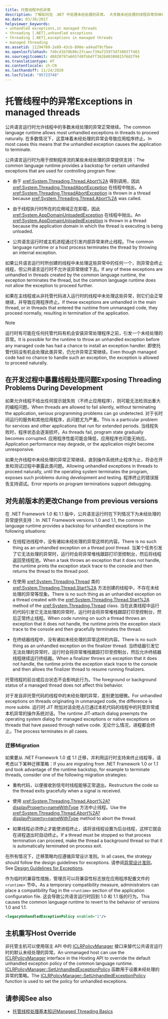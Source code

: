 ```yaml
---
title: 托管线程中的异常
description: 了解如何在 .NET 中处理未经处理的异常。 大多数未经处理的线程异常将继续执行，直到应用程序自然终止。
ms.date: 03/30/2017
helpviewer_keywords:
- unhandled exceptions,in managed threads
- threading [.NET],unhandled exceptions
- threading [.NET],exceptions in managed threads
- managed threading
ms.assetid: 11294769-2e89-43cb-890e-ad4ad79cfbee
ms.openlocfilehash: 740cd1b78b96c2fcaecf39a725973d738037f403
ms.sourcegitcommit: d8020797a6657d0fbbdff362b80300815f682f94
ms.translationtype: HT
ms.contentlocale: zh-CN
ms.lasthandoff: 11/24/2020
ms.locfileid: "95723748"
---
```

# <a name="exceptions-in-managed-threads"></a><span data-ttu-id="c37cb-104">托管线程中的异常</span><span class="sxs-lookup"><span data-stu-id="c37cb-104">Exceptions in managed threads</span></span>

<span data-ttu-id="c37cb-105">公共语言运行时允许线程中的多数未经处理的异常正常继续。</span><span class="sxs-lookup"><span data-stu-id="c37cb-105">The common language runtime allows most unhandled exceptions in threads to proceed naturally.</span></span> <span data-ttu-id="c37cb-106">在多数情况下，这意味着未经处理的异常会导致应用程序终止。</span><span class="sxs-lookup"><span data-stu-id="c37cb-106">In most cases this means that the unhandled exception causes the application to terminate.</span></span>
  
<span data-ttu-id="c37cb-107">公共语言运行时为用于控制程序流的某些未经处理的异常提供支持：</span><span class="sxs-lookup"><span data-stu-id="c37cb-107">The common language runtime provides a backstop for certain unhandled exceptions that are used for controlling program flow:</span></span>  
  
- <span data-ttu-id="c37cb-108">由于 <xref:System.Threading.Thread.Abort%2A> 得到调用，因此 <xref:System.Threading.ThreadAbortException> 在线程中抛出。</span><span class="sxs-lookup"><span data-stu-id="c37cb-108">A <xref:System.Threading.ThreadAbortException> is thrown in a thread because <xref:System.Threading.Thread.Abort%2A> was called.</span></span>  
  
- <span data-ttu-id="c37cb-109">由于线程执行时所在的应用域正在卸载，因此 <xref:System.AppDomainUnloadedException> 在线程中抛出。</span><span class="sxs-lookup"><span data-stu-id="c37cb-109">An <xref:System.AppDomainUnloadedException> is thrown in a thread because the application domain in which the thread is executing is being unloaded.</span></span>  
  
- <span data-ttu-id="c37cb-110">公共语言运行时或主机进程通过引发内部异常来终止线程。</span><span class="sxs-lookup"><span data-stu-id="c37cb-110">The common language runtime or a host process terminates the thread by throwing an internal exception.</span></span>  
  
 <span data-ttu-id="c37cb-111">如果公共语言运行时所创建的线程中未处理这些异常中的任何一个，则异常会终止线程，但公共语言运行时不允许该异常继续下去。</span><span class="sxs-lookup"><span data-stu-id="c37cb-111">If any of these exceptions are unhandled in threads created by the common language runtime, the exception terminates the thread, but the common language runtime does not allow the exception to proceed further.</span></span>  
  
 <span data-ttu-id="c37cb-112">如果在主线程或从非托管代码进入运行时的线程中未处理这些异常，则它们会正常继续，并导致应用程序终止。</span><span class="sxs-lookup"><span data-stu-id="c37cb-112">If these exceptions are unhandled in the main thread, or in threads that entered the runtime from unmanaged code, they proceed normally, resulting in termination of the application.</span></span>  
  
> [!NOTE]
> <span data-ttu-id="c37cb-113">运行时有可能在任何托管代码有机会安装异常处理程序之前，引发一个未经处理的异常。</span><span class="sxs-lookup"><span data-stu-id="c37cb-113">It is possible for the runtime to throw an unhandled exception before any managed code has had a chance to install an exception handler.</span></span> <span data-ttu-id="c37cb-114">即使托管代码没有机会处理此类异常，仍允许异常正常继续。</span><span class="sxs-lookup"><span data-stu-id="c37cb-114">Even though managed code had no chance to handle such an exception, the exception is allowed to proceed naturally.</span></span>  
  
## <a name="exposing-threading-problems-during-development"></a><span data-ttu-id="c37cb-115">在开发过程中暴露线程处理问题</span><span class="sxs-lookup"><span data-stu-id="c37cb-115">Exposing Threading Problems During Development</span></span>  

 <span data-ttu-id="c37cb-116">如果允许线程不给出任何提示就失败（不终止应用程序），则可能无法检测出重大的编程问题。</span><span class="sxs-lookup"><span data-stu-id="c37cb-116">When threads are allowed to fail silently, without terminating the application, serious programming problems can go undetected.</span></span> <span data-ttu-id="c37cb-117">对于长时间运行的服务和其他应用程序，此问题尤为严重。</span><span class="sxs-lookup"><span data-stu-id="c37cb-117">This is a particular problem for services and other applications that run for extended periods.</span></span> <span data-ttu-id="c37cb-118">当线程失败时，程序状态会逐渐损坏。</span><span class="sxs-lookup"><span data-stu-id="c37cb-118">As threads fail, program state gradually becomes corrupted.</span></span> <span data-ttu-id="c37cb-119">应用程序性能可能会降低，应用程序也可能无响应。</span><span class="sxs-lookup"><span data-stu-id="c37cb-119">Application performance may degrade, or the application might become unresponsive.</span></span>  
  
 <span data-ttu-id="c37cb-120">如果允许线程中未经处理的异常正常继续，直到操作系统终止程序为止，将会在开发和测试过程中暴露此类问题。</span><span class="sxs-lookup"><span data-stu-id="c37cb-120">Allowing unhandled exceptions in threads to proceed naturally, until the operating system terminates the program, exposes such problems during development and testing.</span></span> <span data-ttu-id="c37cb-121">程序终止的错误报告支持调试。</span><span class="sxs-lookup"><span data-stu-id="c37cb-121">Error reports on program terminations support debugging.</span></span>  
  
## <a name="change-from-previous-versions"></a><span data-ttu-id="c37cb-122">对先前版本的更改</span><span class="sxs-lookup"><span data-stu-id="c37cb-122">Change from previous versions</span></span>

<span data-ttu-id="c37cb-123">在 .NET Framework 1.0 和 1.1 版中，公共语言运行时在下列情况下为未经处理的异常提供支持：</span><span class="sxs-lookup"><span data-stu-id="c37cb-123">In .NET Framework versions 1.0 and 1.1, the common language runtime provides a backstop for unhandled exceptions in the following situations:</span></span>  
  
- <span data-ttu-id="c37cb-124">在线程池线程中，没有诸如未经处理的异常这样的内容。</span><span class="sxs-lookup"><span data-stu-id="c37cb-124">There is no such thing as an unhandled exception on a thread pool thread.</span></span> <span data-ttu-id="c37cb-125">当某个任务引发了它无法处理的异常时，运行时会将异常堆栈跟踪打印至控制台，然后将线程返回至线程池。</span><span class="sxs-lookup"><span data-stu-id="c37cb-125">When a task throws an exception that it does not handle, the runtime prints the exception stack trace to the console and then returns the thread to the thread pool.</span></span>  
  
- <span data-ttu-id="c37cb-126">在使用 <xref:System.Threading.Thread> 类的 <xref:System.Threading.Thread.Start%2A> 方法创建的线程中，不存在未经处理的异常等现象。</span><span class="sxs-lookup"><span data-stu-id="c37cb-126">There is no such thing as an unhandled exception on a thread created with the <xref:System.Threading.Thread.Start%2A> method of the <xref:System.Threading.Thread> class.</span></span> <span data-ttu-id="c37cb-127">当在此类线程中运行的代码引发它无法处理的异常时，运行时会将异常堆栈跟踪打印至控制台，然后正常终止线程。</span><span class="sxs-lookup"><span data-stu-id="c37cb-127">When code running on such a thread throws an exception that it does not handle, the runtime prints the exception stack trace to the console and then gracefully terminates the thread.</span></span>  
  
- <span data-ttu-id="c37cb-128">在终结器线程中，没有诸如未经处理的异常这样的内容。</span><span class="sxs-lookup"><span data-stu-id="c37cb-128">There is no such thing as an unhandled exception on the finalizer thread.</span></span> <span data-ttu-id="c37cb-129">当终结器引发它无法处理的异常时，运行时会将异常堆栈跟踪打印至控制台，然后允许终结器线程继续运行终结器。</span><span class="sxs-lookup"><span data-stu-id="c37cb-129">When a finalizer throws an exception that it does not handle, the runtime prints the exception stack trace to the console and then allows the finalizer thread to resume running finalizers.</span></span>  
  
 <span data-ttu-id="c37cb-130">托管线程的前台或后台状态不会影响此行为。</span><span class="sxs-lookup"><span data-stu-id="c37cb-130">The foreground or background status of a managed thread does not affect this behavior.</span></span>  
  
 <span data-ttu-id="c37cb-131">对于发自非托管代码的线程中的未经处理的异常，差别更加细微。</span><span class="sxs-lookup"><span data-stu-id="c37cb-131">For unhandled exceptions on threads originating in unmanaged code, the difference is more subtle.</span></span> <span data-ttu-id="c37cb-132">运行时 JIT 附加对话会抢占已通过本机代码的线程中的托管异常或本机异常的操作系统对话。</span><span class="sxs-lookup"><span data-stu-id="c37cb-132">The runtime JIT-attach dialog preempts the operating system dialog for managed exceptions or native exceptions on threads that have passed through native code.</span></span> <span data-ttu-id="c37cb-133">无论什么情况，进程都会终止。</span><span class="sxs-lookup"><span data-stu-id="c37cb-133">The process terminates in all cases.</span></span>

### <a name="migration"></a><span data-ttu-id="c37cb-134">迁移</span><span class="sxs-lookup"><span data-stu-id="c37cb-134">Migration</span></span>

<span data-ttu-id="c37cb-135">如果要从 .NET Framework 1.0 或 1.1 迁移，并利用运行时支持来终止线程等，请考虑以下某种迁移策略：</span><span class="sxs-lookup"><span data-stu-id="c37cb-135">If you are migrating from .NET Framework 1.0 or 1.1 and took advantage of the runtime backstop, for example to terminate threads, consider one of the following migration strategies:</span></span>  
  
- <span data-ttu-id="c37cb-136">重构代码，以便接收到信号时线程能够正常退出。</span><span class="sxs-lookup"><span data-stu-id="c37cb-136">Restructure the code so the thread exits gracefully when a signal is received.</span></span>  
  
- <span data-ttu-id="c37cb-137">使用 <xref:System.Threading.Thread.Abort%2A?displayProperty=nameWithType> 方法中止线程。</span><span class="sxs-lookup"><span data-stu-id="c37cb-137">Use the <xref:System.Threading.Thread.Abort%2A?displayProperty=nameWithType> method to abort the thread.</span></span>  
  
- <span data-ttu-id="c37cb-138">如果线程必须停止才能使进程终止，请将该线程设置为后台线程，这样它就会在进程退出时自动终止。</span><span class="sxs-lookup"><span data-stu-id="c37cb-138">If a thread must be stopped so that process termination can proceed, make the thread a background thread so that it is automatically terminated on process exit.</span></span>  
  
<span data-ttu-id="c37cb-139">在所有情况下，迁移策略均应遵循异常设计准则。</span><span class="sxs-lookup"><span data-stu-id="c37cb-139">In all cases, the strategy should follow the design guidelines for exceptions.</span></span> <span data-ttu-id="c37cb-140">请参阅[异常设计准则](../design-guidelines/exceptions.md)。</span><span class="sxs-lookup"><span data-stu-id="c37cb-140">See [Design Guidelines for Exceptions](../design-guidelines/exceptions.md).</span></span>  
  
<span data-ttu-id="c37cb-141">作为临时的兼容性措施，管理员可以将兼容性标志放在应用程序配置文件的 `<runtime>` 节中。</span><span class="sxs-lookup"><span data-stu-id="c37cb-141">As a temporary compatibility measure, administrators can place a compatibility flag in the `<runtime>` section of the application configuration file.</span></span> <span data-ttu-id="c37cb-142">这会导致公共语言运行时回到 1.0 和 1.1 版的行为。</span><span class="sxs-lookup"><span data-stu-id="c37cb-142">This causes the common language runtime to revert to the behavior of versions 1.0 and 1.1.</span></span>  
  
```xml  
<legacyUnhandledExceptionPolicy enabled="1"/>  
```  
  
## <a name="host-override"></a><span data-ttu-id="c37cb-143">主机重写</span><span class="sxs-lookup"><span data-stu-id="c37cb-143">Host Override</span></span>

<span data-ttu-id="c37cb-144">非托管主机可以使用宿主 API 中的 [ICLRPolicyManager](../../framework/unmanaged-api/hosting/iclrpolicymanager-interface.md) 接口来替代公共语言运行时的默认未经处理的异常。</span><span class="sxs-lookup"><span data-stu-id="c37cb-144">An unmanaged host can use the [ICLRPolicyManager](../../framework/unmanaged-api/hosting/iclrpolicymanager-interface.md) interface in the Hosting API to override the default unhandled exception policy of the common language runtime.</span></span> <span data-ttu-id="c37cb-145">[ICLRPolicyManager::SetUnhandledExceptionPolicy](../../framework/unmanaged-api/hosting/iclrpolicymanager-setunhandledexceptionpolicy-method.md) 函数用于设置未经处理的异常的策略。</span><span class="sxs-lookup"><span data-stu-id="c37cb-145">The [ICLRPolicyManager::SetUnhandledExceptionPolicy](../../framework/unmanaged-api/hosting/iclrpolicymanager-setunhandledexceptionpolicy-method.md) function is used to set the policy for unhandled exceptions.</span></span>  
  
## <a name="see-also"></a><span data-ttu-id="c37cb-146">请参阅</span><span class="sxs-lookup"><span data-stu-id="c37cb-146">See also</span></span>

- [<span data-ttu-id="c37cb-147">托管线程处理基本知识</span><span class="sxs-lookup"><span data-stu-id="c37cb-147">Managed Threading Basics</span></span>](managed-threading-basics.md)

